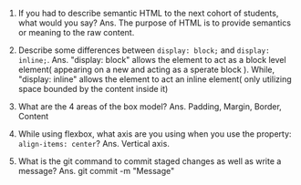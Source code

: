 1. If you had to describe semantic HTML to the next cohort of students, what would you say?
Ans. The purpose of HTML is to provide semantics or meaning to the raw content. 

2. Describe some differences between ```display: block;``` and ```display: inline;```.
Ans. "display: block" allows the element to act as a block level element( appearing on a new and acting as a sperate block ). While, "display: inline" allows the element to act an inline element( only utilizing space bounded by the content inside it)
3. What are the 4 areas of the box model?
Ans. Padding, Margin, Border, Content

4. While using flexbox, what axis are you using when you use the property: ```align-items: center```?
Ans. Vertical axis.

5. What is the git command to commit staged changes as well as write a message? 
Ans. git commit -m "Message"